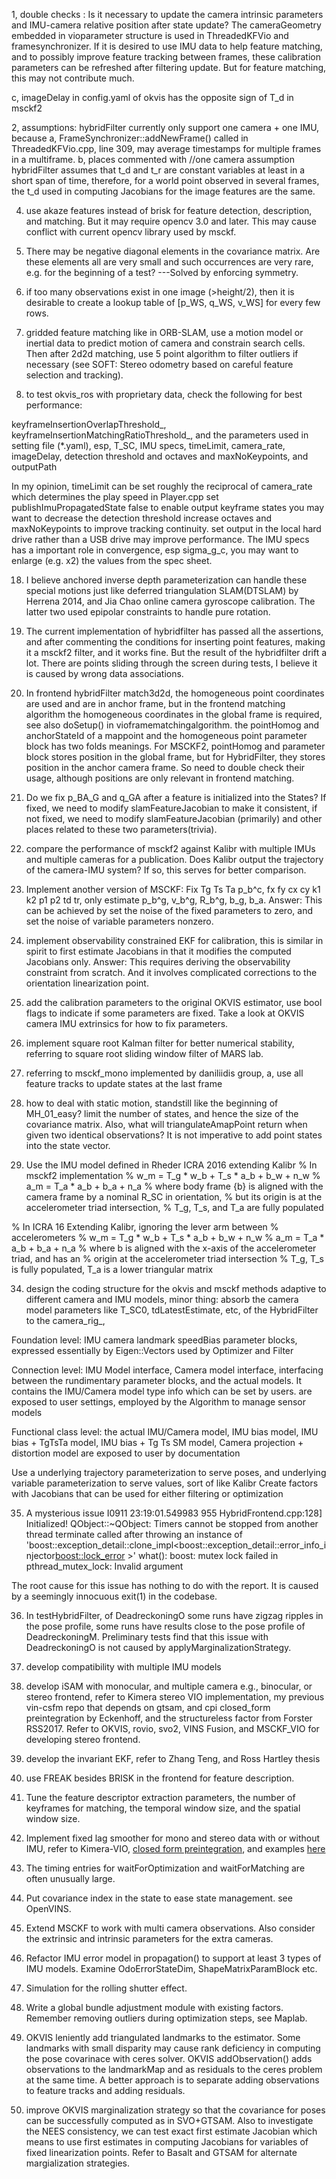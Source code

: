 1, double checks : 
Is it necessary to update the camera intrinsic parameters and IMU-camera relative
position after state update? The cameraGeometry embedded in vioparameter structure
is used in ThreadedKFVio and framesynchronizer. If it is desired to use IMU data to help
feature matching, and to possibly improve feature tracking between frames,
these calibration parameters can be refreshed after filtering update.
But for feature matching, this may not contribute much.

c, imageDelay in config.yaml of okvis has the opposite sign of T_d in msckf2

2, assumptions: hybridFilter currently only support one camera + one IMU, because 
a, FrameSynchronizer::addNewFrame() called in ThreadedKFVio.cpp, line 309, may average timestamps for multiple frames in a multiframe.
b, places commented with //one camera assumption
hybridFilter assumes that t_d and t_r are constant variables at least in a short span of time,
therefore, for a world point observed in several frames, the t_d used in computing Jacobians for the image features are the same.

4. use akaze features instead of brisk for feature detection, description, and matching. But it may require opencv 3.0 and later.
This may cause conflict with current opencv library used by msckf.

8. There may be negative diagonal elements in the covariance matrix. Are these elements all are very small and
such occurrences are very rare, e.g. for the beginning of a test? ---Solved by enforcing symmetry.

9. if too many observations exist in one image (>height/2), then it is desirable to create a lookup table of [p_WS, q_WS, v_WS] for every few rows. 

10. gridded feature matching like in ORB-SLAM, use a motion model or inertial data to predict motion of camera and constrain search cells.
Then after 2d2d matching, use 5 point algorithm to
filter outliers if necessary (see SOFT: Stereo odometry based on careful feature selection and tracking).

15. to test okvis_ros with proprietary data, check the following for best performance: 

keyframeInsertionOverlapThreshold_,
keyframeInsertionMatchingRatioThreshold_,
and the parameters used in setting file (*.yaml), esp, T_SC, IMU specs, timeLimit, camera_rate, imageDelay, detection threshold and octaves and maxNoKeypoints, and outputPath

In my opinion, timeLimit can be set roughly the reciprocal of camera_rate which determines the play speed in Player.cpp
set publishImuPropagatedState false to enable output keyframe states
you may want to decrease the detection threshold increase octaves and maxNoKeypoints to improve tracking continuity.
set output in the local hard drive rather than a USB drive may improve performance.
The IMU specs has a important role in convergence, esp sigma_g_c, you may want to enlarge (e.g. x2) the values from the spec sheet.

18. I believe anchored inverse depth parameterization can handle these special
motions just like deferred triangulation SLAM(DTSLAM) by Herrena 2014, and Jia
Chao online camera gyroscope calibration.
The latter two used epipolar constraints to handle pure rotation.

19. The current implementation of hybridfilter has passed all the assertions, and after commenting
the conditions for inserting point features, making it a msckf2 filter, and it works fine.
But the result of the hybridfilter drift a lot. There are points sliding through the screen during
tests, I believe it is caused by wrong data associations.

20. In frontend hybridFilter match3d2d, the homogeneous point coordinates are used and are in anchor frame,
but in the frontend matching algorithm the homogeneous coordinates in the global frame is required,
see also doSetup() in vioframematchingalgorithm. the pointHomog and anchorStateId of a mappoint and
the homogeneous point parameter block has two folds meanings.
For MSCKF2, pointHomog and parameter block stores position in the global frame, but for HybridFilter,
they stores position in the anchor camera frame. So need to double check their usage, although
positions are only relevant in frontend matching.

24. Do we fix p_BA_G and q_GA after a feature is initialized into the States?
If fixed, we need to modify slamFeatureJacobian to make it consistent,
if not fixed, we need to modify slamFeatureJacobian (primarily) and other places related to these two parameters(trivia).

25. compare the performance of msckf2 against Kalibr with multiple IMUs and multiple cameras for a publication.
Does Kalibr output the trajectory of the camera-IMU system? If so, this serves for better comparison.

28. Implement another version of MSCKF: Fix Tg Ts Ta p_b^c, fx fy cx cy k1 k2 p1 p2 td tr, only estimate
p_b^g, v_b^g, R_b^g, b_g, b_a.
Answer: This can be achieved by set the noise of the fixed parameters to zero,
and set the noise of variable parameters nonzero.

29. implement observability constrained EKF for calibration, this is similar in spirit to first estimate
Jacobians in that it modifies the computed Jacobians only.
Answer: This requires deriving the observability constraint from scratch.
And it involves complicated corrections to the orientation linearization point.

30. add the calibration parameters to the original OKVIS estimator, use bool flags to indicate
if some parameters are fixed. Take a look at OKVIS camera IMU extrinsics for how to fix parameters.

31. implement square root Kalman filter for better numerical stability, referring to square root sliding window filter of MARS lab.

32. referring to msckf_mono implemented by daniliidis group, 
a, use all feature tracks to update states at the last frame

6. how to deal with static motion, standstill like the beginning of MH_01_easy?
limit the number of states, and hence the size of the covariance matrix.
Also, what will triangulateAmapPoint return when given two identical observations?
It is not imperative to add point states into the state vector.

33. Use the IMU model defined in Rheder ICRA 2016 extending Kalibr
% In msckf2 implementation
% w_m = T_g * w_b + T_s * a_b + b_w + n_w
% a_m = T_a * a_b + b_a + n_a
% where body frame {b} is aligned with the camera frame by a nominal R_SC in orientation,
% but its origin is at the accelerometer triad intersection,
% T_g, T_s, and T_a are fully populated

% In ICRA 16 Extending Kalibr, ignoring the lever arm between
% accelerometers
% w_m = T_g * w_b + T_s * a_b + b_w + n_w
% a_m = T_a * a_b + b_a + n_a
% where b is aligned with the x-axis of the accelerometer triad, and has an
% origin at the accelerometer triad intersection
% T_g, T_s is fully populated, T_a is a lower triangular matrix

34. design the coding structure for the okvis and msckf methods adaptive to different camera and IMU models,
minor thing: absorb the camera model parameters like T_SC0, tdLatestEstimate, etc, of the HybridFilter to the camera_rig_,

Foundation level: IMU camera landmark speedBias parameter blocks, expressed essentially by Eigen::Vectors
used by Optimizer and Filter

Connection level: IMU Model interface, Camera model interface, interfacing between the
rundimentary parameter blocks, and the actual models. It contains the IMU/Camera model type info which can be set by users.
are exposed to user settings, employed by the Algorithm to manage sensor models

Functional class level: the actual IMU/Camera model, IMU bias model, IMU bias + TgTsTa model, IMU bias + Tg Ts SM model, Camera projection + distortion model
are exposed to user by documentation

Use a underlying trajectory parameterization to serve poses, and underlying variable parameterization to serve values, sort of like Kalibr
Create factors with Jacobians that can be used for either filtering or optimization

35. A mysterious issue
I0911 23:19:01.549983   955 HybridFrontend.cpp:128] Initialized!
QObject::~QObject: Timers cannot be stopped from another thread
terminate called after throwing an instance of 'boost::exception_detail::clone_impl<boost::exception_detail::error_info_injector<boost::lock_error> >'
  what():  boost: mutex lock failed in pthread_mutex_lock: Invalid argument

The root cause for this issue has nothing to do with the report. It is caused by a seemingly innocuous exit(1) in the codebase.

36. In testHybridFilter, of DeadreckoningO some runs have zigzag ripples in the pose profile, 
some runs have results close to the pose profile of DeadreckoningM. 
Preliminary tests find that this issue with DeadreckoningO is not caused by applyMarginalizationStrategy.

38. develop compatibility with multiple IMU models

39. develop iSAM with monocular, and multiple camera e.g., binocular, or stereo frontend, refer to Kimera stereo VIO implementation, 
my previous vin-csfm repo that depends on gtsam, and cpi closed_form preintegration by Eckenhoff, and 
the structureless factor from Forster RSS2017.
Refer to OKVIS, rovio, svo2, VINS Fusion, and MSCKF_VIO for developing stereo frontend.

40. develop the invariant EKF, refer to Zhang Teng, and Ross Hartley thesis

41. use FREAK besides BRISK in the frontend for feature description.

42. Tune the feature descriptor extraction parameters, the number of keyframes for matching,
 the temporal window size, and the spatial window size.

43. Implement fixed lag smoother for mono and stereo data with or without IMU, refer to Kimera-VIO, [closed form preintegration](https://github.com/rpng/cpi), and 
examples [here](https://github.com/ganlumomo/VisualInertialOdometry)

44. The timing entries for waitForOptimization and waitForMatching are often unusually large.

45. Put covariance index in the state to ease state management. see OpenVINS.

46. Extend MSCKF to work with multi camera observations.
Also consider the extrinsic and intrinsic parameters for the extra cameras.

47. Refactor IMU error model in propagation() to support at least 3 types of IMU models.
Examine OdoErrorStateDim, ShapeMatrixParamBlock etc.

48. Simulation for the rolling shutter effect.

49. Write a global bundle adjustment module with existing factors. Remember removing outliers during optimization steps, see Maplab.

50. OKVIS leniently add triangulated landmarks to the estimator.
Some landmarks with small disparity may cause rank deficiency in computing the pose covarinace with ceres solver.
OKVIS addObservation() adds observations to the landmarkMap and as residuals to the ceres problem at the same time.
A better approach is to separate adding observations to feature tracks and adding residuals.

51. improve OKVIS marginalization strategy so that the covariance for poses can be successfully computed as in SVO+GTSAM.
Also to investigate the NEES consistency, we can test exact first estimate Jacobian which means to use first estimates in
computing Jacobians for variables of fixed linearization points.
Refer to Basalt and GTSAM for alternate margialization strategies.

